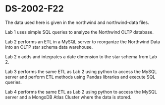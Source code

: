 # DS-2002-F22

The data used here is given in the northwind and northwind-data files.

Lab 1 uses simple SQL queries to analyze the Northwind OLTP database.

Lab 2 performs an ETL in a MySQL server to reorganize the Northwind Data into an OLTP star schema data warehouse.

Lab 2 x adds and integrates a date dimension to the star schema from Lab 2.

Lab 3 performs the same ETL as Lab 2 using python to access the MySQL server and perform ETL methods using Pandas libraries and execute SQL queries.

Lab 4 performs the same ETL as Lab 2 using python to access the MySQL server and a MongoDB Atlas Cluster where the data is stored.
